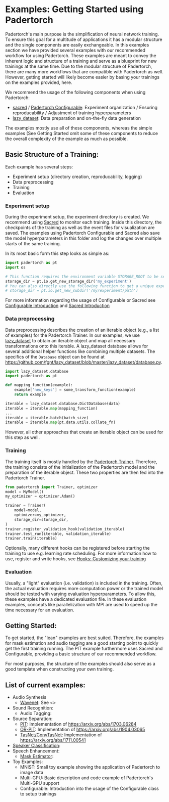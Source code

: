 # Examples: Getting Started using Padertorch

Padertorch's main purpose is the simplification of neural network training.
To ensure this goal for a multitude of applications it has a modular structure and the single components are easily exchangeable.
In this examples section we have provided several examples with our recommended workflow for using Padertorch.
These examples are meant to convey the inherent logic and structure of a training and serve as a blueprint for new trainings at the same time.
Due to the modular structure of Padertorch, there are many more workflows that are compatible with Padertorch as well.
However, getting started will likely become easier by basing your trainings on the examples provided, here.

We recommend the usage of the following components when using Padertorch:
  - [sacred](sacred.md) / [Padertorch Configurable](configurable.md): Experiment organization / Ensuring reproducability / Adjustment of training hyperparameters
  - [lazy_dataset](https://github.com/fgnt/lazy_dataset): Data preparation and on-the-fly data generation
  
The examples mostly use all of these components, whereas the simple examples  (See Getting Started omit some of these components to reduce the overall complexity of the example as much as possible.


## Basic Structure of a Training:

Each example has several steps:
  - Experiment setup (directory creation, reproducability, logging)
  - Data preprocessing
  - Training
  - Evaluation

### Experiment setup
During the experiment setup, the experiment directory is created. We recommend using [Sacred](https://github.com/IDSIA/sacred) to monitor each training.
Inside this directory, the checkpoints of the training as well as the event files for visualization are saved. 
The examples using Padertorch Configurable and Sacred also save the model hyperparameters in this folder and log the 
changes over multiple starts of the same training.

In its most basic form this step looks as simple as:
``` python
import padertorch as pt
import os

# This function requires the environment variable STORAGE_ROOT to be set.
storage_dir = pt.io.get_new_storage_dir('my_experiment')
# You can also directly use the following function to get a unique experiment folder for each training without specifying STORAGE ROOT: 
# storage_dir = pt.io.get_new_subdir('/my/experiment/path')
```
For more information regarding the usage of Configurable or Sacred 
see [Configurable Introduction](configurable.md) and [Sacred Introduction](sacred.md)

### Data preprocessing
Data preprocessing describes the creation of an iterable object (e.g., a list of examples) for the Padertorch Trainer.
In our examples, we use [lazy_dataset](https://github.com/fgnt/lazy_dataset) to obtain an iterable object and map all necessary transformations onto this iterable. A lazy_dataset database allows for several additional helper functions like combining multiple datasets. The specifics of the `Database` object can be found at https://github.com/fgnt/lazy_dataset/blob/master/lazy_dataset/database.py.
``` python
import lazy_dataset.database
import padertorch as pt

def mapping_function(example):
    example['new_keys'] = some_transform_function(example)
    return example

iterable = lazy_dataset.database.DictDatabase(data)
iterable = iterable.map(mapping_function)
...
iterable = iterable.batch(batch_size)
iterable = iterable.map(pt.data.utils.collate_fn)

```

However, all other approaches that create an iterable object can be used for this step as well.

### Training
The training itself is mostly handled by the [Padertorch Trainer](trainer.md). 
Therefore, the training consists of the initialization of the Padertorch model and
the preparation of the iterable object.
These two properties are then fed into the Padertorch Trainer.
``` python
from padertorch import Trainer, optimizer
model = MyModel()
my_optimizer = optimizer.Adam() 

trainer = Trainer(
    model=model,
    optimizer=my_optimizer,
    storage_dir=storage_dir,
)
trainer.register_validation_hook(validation_iterable)
trainer.test_run(iterable, validation_iterable)
trainer.train(iterable)
```

Optionally, many different hooks can be registered before starting the training to use e.g. learning rate scheduling.
For more information how to use, register and write hooks, see [Hooks: Customizing your training](hooks.md)  

### Evaluation
Usually, a "light" evaluation (i.e. validation) is included in the training.
Often, the actual evaluation requires more computation power or the 
trained model should be tested with varying evaluation hyperparameters.
To allow this, these examples have a dedicated evaluation file. 
In these evaluation examples, concepts like parallelization with MPI
are used to speed up the time necessary for an evaluation.


## Getting Started:
To get started, the "lean" examples are best suited.
Therefore, the examples for mask estimation and audio tagging are a good starting point to quickly get the first training running.
The PIT example furthermore uses Sacred and Configurable, providing a basic structure of our recommended workflow. 

For most purposes, the structure of the examples should also serve as a good template when constructing your own training. 



    
## List of current examples:
  - Audio Synthesis
    - [Wavenet](../padertorch/contrib/examples/audio_synthesis/wavenet/README.md): See <>
  - Sound Recognition:
    - Audio Tagging:
  - Source Separation:
    - [PIT](../padertorch/contrib/examples/source_separation/pit/README.md): Implementation of https://arxiv.org/abs/1703.06284
    - [OR-PIT](../padertorch/contrib/examples/source_separation/or_pit/README.md): Implementation of https://arxiv.org/abs/1904.03065
    - [TasNet/ConvTasNet](../padertorch/contrib/examples/source_separation/tasnet/README.md): Implementation of https://arxiv.org/abs/1711.00541
  - [Speaker Classification](../padertorch/contrib/examples/speaker_classification/supervised/README.md):
  - Speech Enhancement:
    - [Mask Estimator](../padertorch/contrib/examples/speech_enhancement/mask_estimator/README.md): 
  - Toy Examples:
    - MNIST: Small toy example showing the application of Padertorch to image data
    - Multi-GPU: Basic description and code example of Padertorch's Multi-GPU support
    - Configurable: Introduction into the usage of the Configurable class to setup trainings

